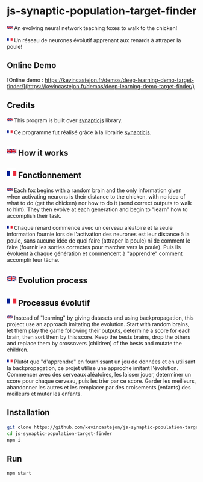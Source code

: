 # js-synaptic-population-target-finder

<img src="public/brFlag.png" width="15px" /> An evolving neural network teaching foxes to walk to the chicken!

<img src="public/frFlag.png" width="15px" /> Un réseau de neurones évolutif apprenant aux renards à attraper la poule!

## Online Demo

[Online demo : https://kevincastejon.fr/demos/deep-learning-demo-target-finder/](https://kevincastejon.fr/demos/deep-learning-demo-target-finder/)

## Credits

<img src="public/brFlag.png" width="15px" /> This program is built over [synapticjs](https://caza.la/synaptic/#/) library.

<img src="public/frFlag.png" width="15px" /> Ce programme fut réalisé grâce à la librairie [synapticjs](https://caza.la/synaptic/#/).

## <img src="public/brFlag.png" width="25px" /> How it works
## <img src="public/frFlag.png" width="25px" /> Fonctionnement

<img src="public/brFlag.png" width="15px" /> Each fox begins with a random brain and the only information given when activating neurons is their distance to the chicken, with no idea of what to do (get the chicken) nor how to do it (send correct outputs to walk to him). They then evolve at each generation and begin to "learn" how to accomplish their task.

<img src="public/frFlag.png" width="15px" /> Chaque renard commence avec un cerveau aléatoire et la seule information fournie lors de l'activation des neurones est leur distance à la poule, sans aucune idée de quoi faire (attraper la poule) ni de comment le faire (fournir les sorties correctes pour marcher vers la poule). Puis ils évoluent à chaque génération et commencent à "apprendre" comment accomplir leur tâche.

## <img src="public/brFlag.png" width="25px" /> Evolution process
## <img src="public/frFlag.png" width="25px" /> Processus évolutif

<img src="public/brFlag.png" width="15px" /> Instead of "learning" by giving datasets and using backpropagation, this project use an approach imitating the evolution. Start with random brains, let them play the game following their outputs, determine a score for each brain, then sort them by this score. Keep the bests brains, drop the others and replace them by crossovers (children) of the bests and mutate the children.

<img src="public/frFlag.png" width="15px" /> Plutôt que "d'apprendre" en fournissant un jeu de données et en utilisant la backpropagation, ce projet utilise une approche imitant l'évolution. Commencer avec des cerveaux aléatoires, les laisser jouer, determiner un score pour chaque cerveau, puis les trier par ce score. Garder les meilleurs, abandonner les autres et les remplacer par des croisements (enfants) des meilleurs et muter les enfants.

## Installation

```bash
git clone https://github.com/kevincastejon/js-synaptic-population-target-finder
cd js-synaptic-population-target-finder
npm i
```

## Run

```bash
npm start
```
